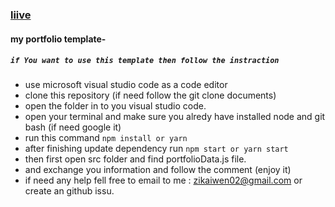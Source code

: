 

### [liive](https://myportfoliofinal-14e4e.web.app)
<!-- create new brance
    git checkout -n brance name
    git push -u origin brance name -->

#### my portfolio template-
##### `if You want to use this template then follow the instraction`
- use microsoft visual studio code as a code editor
- clone this repository (if need follow the git clone documents)
- open the folder in to you visual studio code.
- open your terminal and make sure you alredy have installed node and git bash (if need google it)
- run this command `npm install or yarn`
- after finishing update dependency run `npm start or yarn start`
- then first open src folder and find portfolioData.js file.
- and exchange you information and follow the comment (enjoy it)
- if need any help fell free to email to me : zikaiwen02@gmail.com or create an github issu.